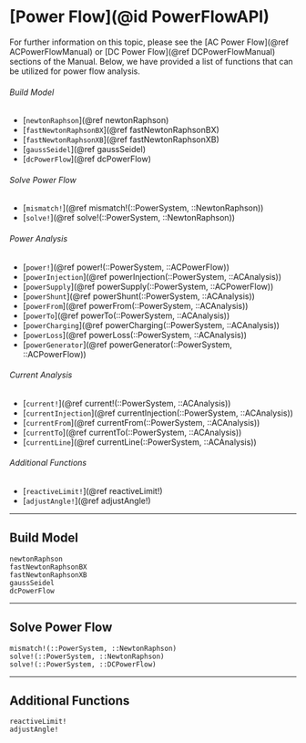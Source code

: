 # [Power Flow](@id PowerFlowAPI)

For further information on this topic, please see the [AC Power Flow](@ref ACPowerFlowManual) or [DC Power Flow](@ref DCPowerFlowManual) sections of the Manual. Below, we have provided a list of functions that can be utilized for power flow analysis.

###### Build Model
* [`newtonRaphson`](@ref newtonRaphson)
* [`fastNewtonRaphsonBX`](@ref fastNewtonRaphsonBX)
* [`fastNewtonRaphsonXB`](@ref fastNewtonRaphsonXB)
* [`gaussSeidel`](@ref gaussSeidel)
* [`dcPowerFlow`](@ref dcPowerFlow)

###### Solve Power Flow
* [`mismatch!`](@ref mismatch!(::PowerSystem, ::NewtonRaphson))
* [`solve!`](@ref solve!(::PowerSystem, ::NewtonRaphson))

###### Power Analysis
* [`power!`](@ref power!(::PowerSystem, ::ACPowerFlow))
* [`powerInjection`](@ref powerInjection(::PowerSystem, ::ACAnalysis))
* [`powerSupply`](@ref powerSupply(::PowerSystem, ::ACPowerFlow))
* [`powerShunt`](@ref powerShunt(::PowerSystem, ::ACAnalysis))
* [`powerFrom`](@ref powerFrom(::PowerSystem, ::ACAnalysis))
* [`powerTo`](@ref powerTo(::PowerSystem, ::ACAnalysis))
* [`powerCharging`](@ref powerCharging(::PowerSystem, ::ACAnalysis))
* [`powerLoss`](@ref powerLoss(::PowerSystem, ::ACAnalysis))
* [`powerGenerator`](@ref powerGenerator(::PowerSystem, ::ACPowerFlow))

###### Current Analysis
* [`current!`](@ref current!(::PowerSystem, ::ACAnalysis))
* [`currentInjection`](@ref currentInjection(::PowerSystem, ::ACAnalysis))
* [`currentFrom`](@ref currentFrom(::PowerSystem, ::ACAnalysis))
* [`currentTo`](@ref currentTo(::PowerSystem, ::ACAnalysis))
* [`currentLine`](@ref currentLine(::PowerSystem, ::ACAnalysis))

###### Additional Functions
* [`reactiveLimit!`](@ref reactiveLimit!)
* [`adjustAngle!`](@ref adjustAngle!)

---

## Build Model
```@docs
newtonRaphson
fastNewtonRaphsonBX
fastNewtonRaphsonXB
gaussSeidel
dcPowerFlow
```

---

## Solve Power Flow
```@docs
mismatch!(::PowerSystem, ::NewtonRaphson)
solve!(::PowerSystem, ::NewtonRaphson)
solve!(::PowerSystem, ::DCPowerFlow)
```

---

## Additional Functions
```@docs
reactiveLimit!
adjustAngle!
```